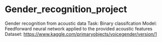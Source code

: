 # Gender_recognition_project
Gender recognition from acoustic data
Task: Binary classifcation
Model: Feedforward neural network applied to the provided acoustic features
Dataset: https://www.kaggle.com/primaryobjects/voicegender/version/1
